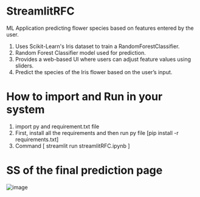 # StreamlitRFC
ML Application predicting flower species based on features entered by the user.

1. Uses Scikit-Learn's Iris dataset to train a RandomForestClassifier.
2. Random Forest Classifier model used for prediction.
3. Provides a web-based UI where users can adjust feature values using sliders.
4. Predict the species of the Iris flower based on the user’s input.

# How to import and Run in your system
1. import py and requirement.txt file
2. First, install all the requirements and then run py file [pip install -r requirements.txt]
3. Command [ streamlit run streamlitRFC.ipynb ]

# SS of the final prediction page
![image](https://github.com/user-attachments/assets/651d2466-e9ef-4d37-8fec-5f92932f2823)

